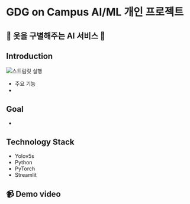 # GDG on Campus AI/ML 개인 프로젝트

## 👕 옷을 구별해주는 AI 서비스 👕


## Introduction
![스트림릿 실행](https://github.com/user-attachments/assets/9c560a4b-2c99-4456-a0c5-e0d08d22ee7b)
- 주요 기능
- 
## Goal
-

## Technology Stack 
- Yolov5s
- Python
- PyTorch
- Streamlit
  
## 📹 Demo video



